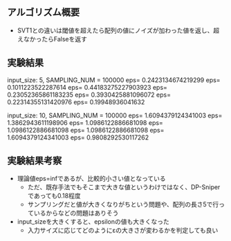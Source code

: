 ## アルゴリズム概要
- SVT1との違いは閾値を超えたら配列の値にノイズが加わった値を返し、超えなかったらFalseを返す

## 実験結果
input_size: 5, SAMPLING_NUM = 100000
eps= 0.2423134674219299
eps= 0.1011223522287614
eps= 0.44183275227903923
eps= 0.23052365861183235
eps= 0.3930425881096072
eps= 0.22314355131420976
eps= 0.19948936041632

input_size: 10, SAMPLING_NUM = 100000
eps= 1.6094379124341003
eps= 1.3862943611198906
eps= 1.0986122886681098
eps= 1.0986122886681098
eps= 1.0986122886681098
eps= 1.6094379124341003
eps= 0.9808292530117262

## 実験結果考察
- 理論値eps=infであるが、比較的小さい値となっている
    - ただ、既存手法でもそこまで大きな値というわけではなく、DP-Sniperであっても0.18程度
    - サンプリングだと値が大きくなりがちという問題や、配列の長さ5で行っているからなどの問題はありそう
- input_sizeを大きくすると、epsilonの値も大きくなった
    - 入力サイズに応じてどのようにεの大きさが変わるかを判定しても良い